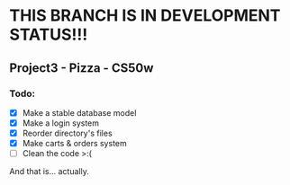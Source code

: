 # THIS BRANCH IS IN DEVELOPMENT STATUS!!!
## Project3 - Pizza - CS50w

### Todo:
- [x] Make a stable database model  
- [x] Make a login system
- [x] Reorder directory's files
- [x] Make carts & orders system
- [ ] Clean the code >:(

And that is... actually.
